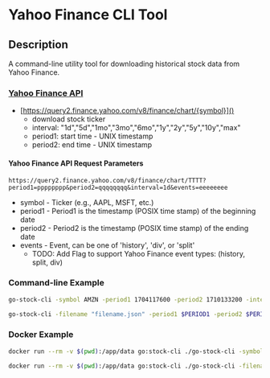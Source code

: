 # Yahoo Finance CLI Tool

## Description 

A command-line utility tool for downloading historical stock data from Yahoo Finance. 

### [Yahoo Finance API](https://cryptocointracker.com/yahoo-finance/yahoo-finance-api)

* [https://query2.finance.yahoo.com/v8/finance/chart/{symbol}]()
  * download stock ticker
  * interval: "1d","5d","1mo","3mo","6mo","1y","2y","5y","10y","max"
  * period1: start time - UNIX timestamp
  * period2: end time - UNIX timestamp

#### Yahoo Finance API Request Parameters

```
https://query2.finance.yahoo.com/v8/finance/chart/TTTT?period1=pppppppp&period2=qqqqqqqq&interval=1d&events=eeeeeeee
```

* symbol - Ticker (e.g., AAPL, MSFT, etc.)
* period1 - Period1 is the timestamp (POSIX time stamp) of the beginning date
* period2 - Period2 is the timestamp (POSIX time stamp) of the ending date
* events - Event, can be one of 'history', 'div', or 'split'
  * TODO: Add Flag to support Yahoo Finance event types: (history, split, div)


### Command-line Example 

```bash
go-stock-cli -symbol AMZN -period1 1704117600 -period2 1710133200 -interval 1d
```

```bash
go-stock-cli -filename "filename.json" -period1 $PERIOD1 -period2 $PERIOD2 -interval $INTERVAL
```


### Docker Example 

```bash
docker run --rm -v $(pwd):/app/data go:stock-cli ./go-stock-cli -symbol $symbol -period1 $PERIOD1 -period2 $PERIOD2 -interval $INTERVAL; 
```

```bash
docker run --rm -v $(pwd):/app/data go:stock-cli ./go-stock-cli -filename "filename.json" -period1 $PERIOD1 -period2 $PERIOD2 -interval $INTERVAL
```
